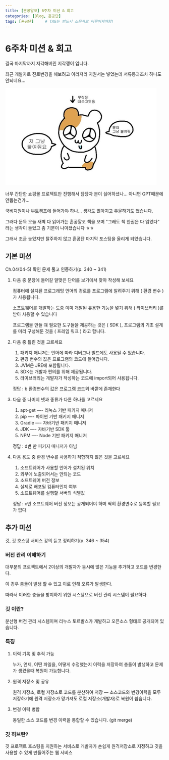 ```yaml
---
title: [혼공얄코] 6주차 미션 & 회고
categories: [Blog, 혼공단]
tags: [혼공단]		# TAG는 반드시 소문자로 이루어져야함!
---
```


# 6주차 미션 & 회고

결국 마지막까지 지각해버린 지각쟁이 입니다.

최근 개발자로 진로변경을 해보려고 이리저리 지원서는 넣었는데 서류통과조차 하나도 안되네요… 

![합격시켜주세요](..\assets\img\post\4\합격시켜줘요.jpg)

너무 간단한 쇼핑몰 프로젝트만 진행해서 담당자 분이 싫어하셨나... 아니면 GPT때문에 안뽑는건가...

국비지원이나 부트캠프에 들어가야 하나...  생각도 많아지고 우울하기도 했습니다.

그러다 문득 오늘 새벽 다 읽어가는 혼공얄코 책을 보며 "그래도 책 한권은 다 읽었다" 라는 생각이 들었고 좀 기분이 나아졌습니다 ㅎㅎ

그래서 조금 늦었지만 탈주하지 않고 혼공단 마지막 포스팅을 올리게 되었습니다. 


## 기본 미션

Ch.04(04-5) 확인 문제 풀고 인증하기(p. 340 ~ 341)

1. 다음 중 문장에 들어갈 알맞은 단어를 보기에서 찾아 작성해 보세요
    
    컴퓨터에 설치된 프로그래밍 언어의 경로를 프로그램에 알려주기 위해 ( 환경 변수 )가 사용됩니다.
    
    소프트웨어를 개발하는 도중 이미 개발된 유용한 기능을 넣기 위해 ( 라이브러리 )를 받아 사용할 수 있습니다
    
    프로그램을 만들 떄 필요한 도구들을 제공하는 것은 ( SDK ), 프로그램의 기초 설계를 미리 구성해둔 것을 ( 프레임 워크 ) 라고 합니다.
    
2. 다음 중 틀린 것을 고르세요
    1. 패키지 매니저는 언어에 따라 디버그나 빌드에도 사용될 수 있습니다.
    2. 환경 변수의 값은 프로그램의 코드에 들어갑니다.
    3. JVM은 JRE에 포함됩니다.
    4. SDK는 개발자 편의를 위해 제공됩니다.
    5. 라이브러리는 개발자가 작성하는 코드에 import되어 사용됩니다.
    
    정답 : b 환경변수의 값은 프로그램 코드외 바깥에 존재한다
    
3. 다음 중 나머지 넷과 종류가 다른 하나를 고르세요
    1. apt-get —- 리눅스 기반 패키지 매니저
    2. pip —- 파이썬 기반 패키지 매니저
    3. Gradle —- 자바기반 패키지 매니저
    4. JDK —- 자바기반 SDK 툴
    5. NPM   —- Node 기반 패키지 매니저
    
    정답 : d번 만 피키지 매니저가 아님
    
4. 다음 용도 중 환경 변수를 사용하기 적합하지 않은 것을 고르세요
    1. 소프트웨어가 사용할 언어가 설치된 위치
    2. 외부에 노출되어서는 안되는 코드
    3. 소프트웨어 버전 정보
    4. 실제로 배포될 컴퓨터인지 여부
    5. 소프트웨어를 실행할 서버의 식별값
    
    정답 : c번 소프트웨어 버전 정보는 공개되어야 하며 딱히 환경변수로 등록할 필요가 없다
    

## 추가 미션

깃, 깃 호스팅 서비스 강의 듣고 정리하기(p. 346 ~ 354)

### 버전 관리 이해하기

대부분의 프로젝트에서 2이상의 개발자가 동시에 많은 기능을 추가하고 코드를 변경한다.

이 경우 충돌이 발생 할 수 있고 이로 인해 오류가 발생한다.

따라서 이러한 충돌을 방지하기 위한 시스템으로 버전 관리 시스템이 필요하다.  

### 깃 이란?  

분산형 버전 관리 시스템이며 리누스 토르발스가 개발하고 오픈소스 형태로 공개되어 있습니다.

### 특징 

1. 이력 기록 및 추적 가능
    
    누가, 언제, 어떤 파일을, 어떻게 수정했는지 이력을 저장하여 충돌이 발생하고 문제가 생겼을때 복원이 가능합니다.
    
2. 원격 저장소 및 공유
    
    원격 저장소, 로컬 저장소로 코드를 분산하여 저장 — 소스코드와 변경이력을 모두 저장하기에 원격 저장소가 망가져도 로컬 저장소(개발자)로 복원이 쉽습니다.
    
3.  변경 이력 병합
    
    동일한 소스 코드를 변경 이력을 통합할 수 있습니다.  (git merge)
    

### 깃 허브란?

깃 프로젝트 호스팅을 지원하는 서비스로 개발자가 손쉽게 원격저장소로 지정하고 깃을 사용할 수 있게 만들어주는 웹 서비스


